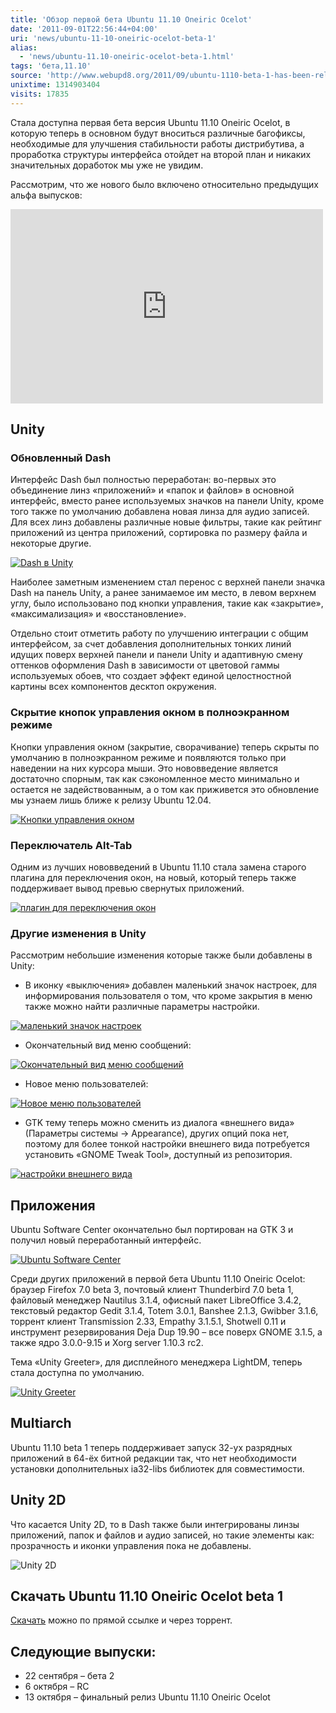```yaml
---
title: 'Обзор первой бета Ubuntu 11.10 Oneiric Ocelot'
date: '2011-09-01T22:56:44+04:00'
uri: 'news/ubuntu-11-10-oneiric-ocelot-beta-1'
alias: 
  - 'news/ubuntu-11.10-oneiric-ocelot-beta-1.html'
tags: 'бета,11.10'
source: 'http://www.webupd8.org/2011/09/ubuntu-1110-beta-1-has-been-released.html'
unixtime: 1314903404
visits: 17835
---
```

Стала доступна первая бета версия Ubuntu 11.10 Oneiric Ocelot, в которую теперь в основном будут вноситься различные багофиксы, необходимые для улучшения стабильности работы дистрибутива, а проработка структуры интерфейса отойдет на второй план и никаких значительных доработок мы уже не увидим.

Рассмотрим, что же нового было включено относительно предыдущих альфа выпусков:

 <iframe src="https://www.youtube.com/embed/9gVQ5KbnQ-g" frameborder="0" width="500" height="311"></iframe>

## Unity

### Обновленный Dash

Интерфейс Dash был полностью переработан: во-первых это объединение линз «приложений» и «папок и файлов» в основной интерфейс, вместо ранее используемых значков на панели Unity, кроме того также по умолчанию добавлена новая линза для аудио записей. Для всех линз добавлены различные новые фильтры, такие как рейтинг приложений из центра приложений, сортировка по размеру файла и некоторые другие.

[![Dash в Unity](img/2011/09/01/22-00/ubuntu1110-music-lens-6103580113-o.jpg)](img/2011/09/01/22-00/ubuntu1110-music-lens-6103580113-o.jpg)

Наиболее заметным изменением стал перенос с верхней панели значка Dash на панель Unity, а ранее занимаемое им место, в левом верхнем углу, было использовано под кнопки управления, такие как «закрытие», «максимализация» и «восстановление».

Отдельно стоит отметить работу по улучшению интеграции с общим интерфейсом, за счет добавления дополнительных тонких линий идущих поверх верхней панели и панели Unity и адаптивную смену оттенков оформления Dash в зависимости от цветовой гаммы используемых обоев, что создает эффект единой целостностной картины всех компонентов десктоп окружения.

### Скрытие кнопок управления окном в полноэкранном режиме

Кнопки управления окном (закрытие, сворачивание) теперь скрыты по умолчанию в полноэкранном режиме и появляются только при наведении на них курсора мыши. Это нововведение является достаточно спорным, так как сэкономленное место минимально и остается не задействованным, а о том как приживется это обновление мы узнаем лишь ближе к релизу Ubuntu 12.04.

[![Кнопки управления окном](img/2011/09/01/22-00/ubuntu1110-no-window-buttons-6104120450-o.jpg)](img/2011/09/01/22-00/ubuntu1110-no-window-buttons-6104120450-o.jpg)

### Переключатель Alt-Tab

Одним из лучших нововведений в Ubuntu 11.10 стала замена старого плагина для переключения окон, на новый, который теперь также поддерживает вывод превью свернутых приложений.

[![плагин для переключения окон](img/2011/09/01/22-00/update-11-10-22-6081936689-o.jpg)](img/2011/09/01/22-00/update-11-10-22-6081936689-o.jpg)

### Другие изменения в Unity

Рассмотрим небольшие изменения которые также были добавлены в Unity:

*   В иконку «выключения» добавлен маленький значок настроек, для информирования пользователя о том, что кроме закрытия в меню также можно найти различные параметры настройки.

[![маленький значок настроек](img/2011/09/01/22-00/11-10-beta1-4-6103567979-o.jpg)](img/2011/09/01/22-00/11-10-beta1-4-6103567979-o.jpg)

*   Окончательный вид меню сообщений:

[![Окончательный вид меню сообщений](img/2011/09/01/22-00/11-10-beta1-3-6104113056-o.jpg)](img/2011/09/01/22-00/11-10-beta1-3-6104113056-o.jpg)

*   Новое меню пользователей:

[![Новое меню пользователей](img/2011/09/01/22-00/user-menu-6104132182-o.jpg)](img/2011/09/01/22-00/user-menu-6104132182-o.jpg)

*   GTK тему теперь можно сменить из диалога «внешнего вида» (Параметры системы → Appearance), других опций пока нет, поэтому для более тонкой настройки внешнего вида потребуется установить «GNOME Tweak Tool», доступный из репозитория.

[![настройки внешнего вида](img/2011/09/01/22-00/11-10-beta1-2-6103566067-o.jpg)](img/2011/09/01/22-00/11-10-beta1-2-6103566067-o.jpg)

## Приложения

Ubuntu Software Center окончательно был портирован на GTK 3 и получил новый переработанный интерфейс.

[![Ubuntu Software Center](img/2011/09/01/22-00/11-10-beta1-6-6104120272-o.jpg)](img/2011/09/01/22-00/11-10-beta1-6-6104120272-o.jpg)

Среди других приложений в первой бета Ubuntu 11.10 Oneiric Ocelot: браузер Firefox 7.0 beta 3, почтовый клиент Thunderbird 7.0 beta 1, файловый менеджер Nautilus 3.1.4, офисный пакет LibreOffice 3.4.2, текстовый редактор Gedit 3.1.4, Totem 3.0.1, Banshee 2.1.3, Gwibber 3.1.6, торрент клиент Transmission 2.33, Empathy 3.1.5.1, Shotwell 0.11 и инструмент резервирования Deja Dup 19.90 – все поверх GNOME 3.1.5, а также ядро 3.0.0-9.15 и Xorg server 1.10.3 rc2.

Тема «Unity Greeter», для дисплейного менеджера LightDM, теперь стала доступна по умолчанию.

[![Unity Greeter](img/2011/09/01/22-00/11-10-beta1-7-6103581731-o.jpg)](img/2011/09/01/22-00/11-10-beta1-7-6103581731-o.jpg)

## Multiarch

Ubuntu 11.10 beta 1 теперь поддерживает запуск 32-ух разрядных приложений в 64-ёх битной редакции так, что нет необходимости установки дополнительных ia32-libs библиотек для совместимости.

## Unity 2D

Что касается Unity 2D, то в Dash также были интегрированы линзы приложений, папок и файлов и аудио записей, но такие элементы как: прозрачность и иконки управления пока не добавлены.

![Unity 2D](img/2011/09/01/22-00/ubuntu1110-unity2d-2-6103571075-o.jpg)

## Скачать Ubuntu 11.10 Oneiric Ocelot beta 1

[Скачать](https://wiki.ubuntu.com/OneiricOcelot/TechnicalOverview/) можно по прямой ссылке и через торрент.

## Следующие выпуски:

*   22 сентября – бета 2
*   6 октября – RC
*   13 октября – финальный релиз Ubuntu 11.10 Oneiric Ocelot
